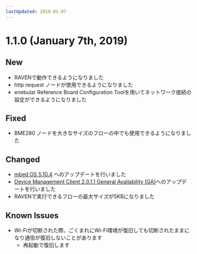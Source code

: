 ```yaml
---
lastUpdated: 2019-01-07
---
```


# 1.1.0 (January 7th, 2019)

## New

* RAVENで動作できるようになりました
* http request ノードが使用できるようになりました
* enebular Reference Board Configuration Toolを用いてネットワーク接続の設定ができるようになりました

## Fixed

* BME280 ノードを大きなサイズのフローの中でも使用できるようになりました

## Changed

* [mbed OS 5.10.4](https://github.com/ARMmbed/mbed-os/releases/tag/mbed-os-5.10.4) へのアップデートを行いました
* [Device Management Client 2.0.1.1 General Availability (GA)](https://github.com/ARMmbed/mbed-cloud-client/releases/tag/2.0.1.1)へのアップデートを行いました
* RAVENで実行できるフローの最大サイズが5KBになりました

## Known Issues

* Wi-Fiが切断された際、ごくまれにWi-Fi環境が復旧しても切断されたままになり通信が復旧しないことがあります
    * 再起動で復旧します